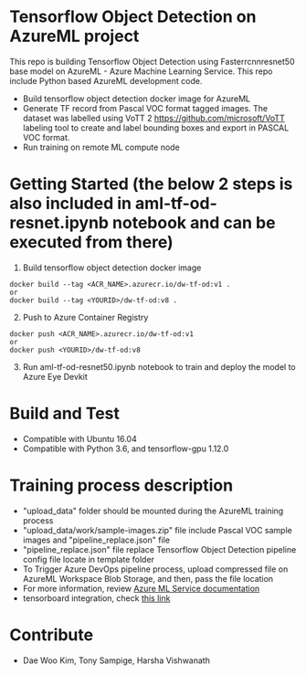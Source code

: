 # Tensorflow Object Detection on AzureML project
This repo is building Tensorflow Object Detection using Fasterrcnnresnet50 base model on AzureML - Azure Machine Learning Service. This repo include Python based AzureML development code.

- Build tensorflow object detection docker image for AzureML
- Generate TF record from Pascal VOC format tagged images. The dataset was labelled using VoTT 2 https://github.com/microsoft/VoTT labeling tool to create and label bounding boxes and export in PASCAL VOC format. 
- Run training on remote ML compute node


# Getting Started (the below 2 steps is also included in aml-tf-od-resnet.ipynb notebook and can be executed from there)
1. Build tensorflow object detection docker image
```
docker build --tag <ACR_NAME>.azurecr.io/dw-tf-od:v1 .
or
docker build --tag <YOURID>/dw-tf-od:v8 .
```
2. Push to Azure Container Registry
```
docker push <ACR_NAME>.azurecr.io/dw-tf-od:v1
or
docker push <YOURID>/dw-tf-od:v8
```
3. Run aml-tf-od-resnet50.ipynb notebook to train and deploy the model to Azure Eye Devkit

# Build and Test
- Compatible with Ubuntu 16.04
- Compatible with Python 3.6, and tensorflow-gpu 1.12.0

# Training process description
- "upload_data" folder should be mounted during the AzureML training process
- "upload_data/work/sample-images.zip" file include Pascal VOC sample images and "pipeline_replace.json" file
- "pipeline_replace.json" file replace Tensorflow Object Detection pipeline config file locate in template folder
- To Trigger Azure DevOps pipeline process, upload compressed file on AzureML Workspace Blob Storage, and then, pass the file location
- For more information, review [Azure ML Service documentation](https://docs.microsoft.com/en-us/azure/machine-learning/service/)
- tensorboard integration, check [this link](https://github.com/Azure/MachineLearningNotebooks/blob/master/how-to-use-azureml/training-with-deep-learning/tensorboard/tensorboard.ipynb)

# Contribute
- Dae Woo Kim, Tony Sampige, Harsha Vishwanath
